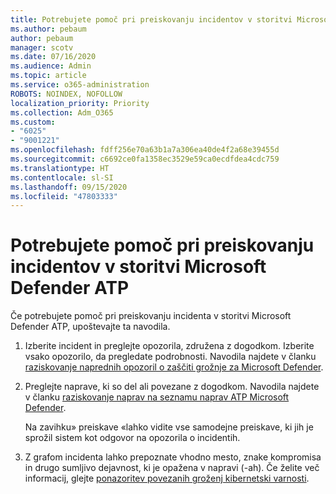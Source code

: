 ```yaml
---
title: Potrebujete pomoč pri preiskovanju incidentov v storitvi Microsoft Defender ATP
ms.author: pebaum
author: pebaum
manager: scotv
ms.date: 07/16/2020
ms.audience: Admin
ms.topic: article
ms.service: o365-administration
ROBOTS: NOINDEX, NOFOLLOW
localization_priority: Priority
ms.collection: Adm_O365
ms.custom:
- "6025"
- "9001221"
ms.openlocfilehash: fdff256e70a63b1a7a306ea40de4f2a68e39455d
ms.sourcegitcommit: c6692ce0fa1358ec3529e59ca0ecdfdea4cdc759
ms.translationtype: HT
ms.contentlocale: sl-SI
ms.lasthandoff: 09/15/2020
ms.locfileid: "47803333"
---
```

# <a name="need-help-investigating-incidents-in-microsoft-defender-atp"></a>Potrebujete pomoč pri preiskovanju incidentov v storitvi Microsoft Defender ATP

Če potrebujete pomoč pri preiskovanju incidenta v storitvi Microsoft Defender ATP, upoštevajte ta navodila.

1. Izberite incident in preglejte opozorila, združena z dogodkom. Izberite vsako opozorilo, da pregledate podrobnosti. Navodila najdete v članku [raziskovanje naprednih opozoril o zaščiti grožnje za Microsoft Defender](https://docs.microsoft.com/windows/security/threat-protection/microsoft-defender-atp/investigate-alerts).
2. Preglejte naprave, ki so del ali povezane z dogodkom. Navodila najdete v članku [raziskovanje naprav na seznamu naprav ATP Microsoft Defender](https://docs.microsoft.com/windows/security/threat-protection/microsoft-defender-atp/investigate-machines).<br/>
 
    Na zavihku» preiskave «lahko vidite vse samodejne preiskave, ki jih je sprožil sistem kot odgovor na opozorila o incidentih.
3. Z grafom incidenta lahko prepoznate vhodno mesto, znake kompromisa in drugo sumljivo dejavnost, ki je opažena v napravi (-ah). Če želite več informacij, glejte [ponazoritev povezanih groženj kibernetski varnosti](https://docs.microsoft.com/windows/security/threat-protection/microsoft-defender-atp/investigate-incidents#visualizing-associated-cybersecurity-threats).  